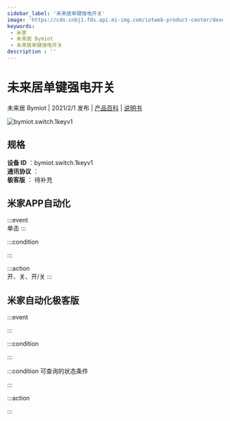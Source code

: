 ```yaml
---
sidebar_label: '未来居单键强电开关'
image: 'https://cdn.cnbj1.fds.api.mi-img.com/iotweb-product-center/developer_15959093835366KQFayN2.png?GalaxyAccessKeyId=AKVGLQWBOVIRQ3XLEW&Expires=9223372036854775807&Signature=czgf2JqSqKU6fJjajWlHn21N/2g='
keywords: 
 - 米家
 - 未来居 Bymiot
 - 未来居单键强电开关
description : ''
---
```

# 未来居单键强电开关

未来居 Bymiot | 2021/2/1 发布 | [产品百科](https://home.mi.com/webapp/content/baike/product/index.html?model=bymiot.switch.1keyv1/) | [说明书](https://home.mi.com/views/introduction.html?model=bymiot.switch.1keyv1&region=cn)

![bymiot.switch.1keyv1](https://cdn.cnbj1.fds.api.mi-img.com/iotweb-product-center/developer_15959093835366KQFayN2.png?GalaxyAccessKeyId=AKVGLQWBOVIRQ3XLEW&Expires=9223372036854775807&Signature=czgf2JqSqKU6fJjajWlHn21N/2g=)

## 规格  
> 
**设备 ID** ：bymiot.switch.1keyv1  
**通讯协议** ：  
**极客版**  ： 待补充 


## 米家APP自动化  

:::event  
单击
:::

:::condition  

:::

:::action   
开、关、开/关
:::

## 米家自动化极客版  

:::event  

:::

:::condition  

:::

:::condition 可查询的状态条件  

:::

:::action  

:::

        
